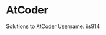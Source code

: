 # AtCoder
Solutions to [AtCoder](https://atcoder.jp/)
Username: [iis914](https://atcoder.jp/users/iis914)